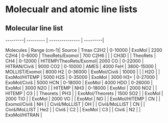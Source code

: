 # Molecualr and atomic line lists


## Molecular line list 

---------| --------- |  --------------- | ---------|

Molecules     |   Range (cm-1)|    Source              |    Tmax
C2H2          |  0-10000      |  ExoMol                |      2200
C2H4          |  0-6000       |  TheoRets/Exomol       |       700
C2H6          |               |                        |
CH3D          |               |  TheoRets              |
CH4           |  0-12000      |  HITEMP/TheoRets/Exomol|      2000
CO            |  0-22000      |  HITRAN/Civiš          |      9000
CO2           |  0-10000      |  AMES                  |      4000
FeH           |  3800-15000   |  MOLLIST/Exomol        |      8000
H2            |  0-36000      |  ExoMol/Civiš          |     10000
              |               |                        |
H2O           |               |  ExoMol/HITEMP         |      5000
H2S           |  0-35000      |  ExoMol                |      3000
H3+           |  0-27000      |  ExoMol/Civiš          |      5000
HCN           |  0-18000      |  ExoMol                |      4000
HDO           |  0-26000      |  ExoMol                |      3000
N2O           |               |  HITEMP                |
NH3           |  0-18000      |  ExoMol                |      2000
NO2           |               |  HITEMP                |
O3            |               |  Theorets              |
PH3           |               |  ExoMol/Theorets       |      1500
SO2           |               |  ExoMol                |      2000
TiO           |               |  ExoMol                |      2000
VO            |               |  ExoMol                |
NO            |               |  ExoMol/HITEMP         |
CN            |               |  Exomol/Civiš          |
NH            |               |  Civiš/MoLLIST         |
OH            |               |  Civiš/MoLLIST         |
CN            |               |  Civiš/MoLLIST         |
He2           |               |  Civiš                 |
C2            |               |  ExoMol                |
C3            |               |  Civiš                 |
N2            |               |  ExoMol/HITRAN         |


